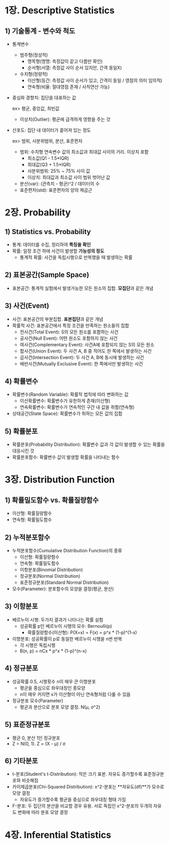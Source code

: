 # 1장. Descriptive Statistics

## 1) 기술통계 - 변수와 척도

- 통계변수

  - 범주형(정성적)
    - 명목형(명명: 측정값이 같고 다름만 확인)
    - 순서형(서열: 측정값 사이 순서 있지만, 간격 동일X)
  - 수치형(정량적)
    - 이산형(등간:  측정값 사이 순서가 있고, 간격이 동일 / 영점의 의미 임의적)
    - 연속형(비율: 절대영점 존재 / 사칙연산 가능)

- 중심화 경향치: 집단을 대표하는 값

  ex> 평균, 중앙값, 최빈값

  - 이상치(Outlier): 평균에 급격하게 영향을 주는 것

- 산포도: 집단 내 데이터가 흩어져 있는 정도

  ex> 범위, 사분위범위, 분산, 표준편차

  - 범위: 수치형 연속변수 값의 최소값과 최대값 사이의 거리. 이상치 포함
    - 최소값(Q1 - 1.5*IQR)
    - 최대값(Q3 + 1.5*IQR)
    - 사분위범위: 25% ~ 75% 사이 값
    - 이상치: 최대값과 최소값 사이 범위 벗어난 값
  - 분산(var): (관측치 - 평균)^2 / 데이터의 수
  - 표준편차(std): 표준편차의 양의 제곱근

# 2장. Probability

## 1) Statistics vs. Probability

- 통계: 데이터를 수집, 정리하여 **특징을 확인**
- 확률: 일정 조건 하에 사건이 발생할 **가능성의 정도**
  - 통계적 확률: 사건을 독립시행으로 반복했을 때 발생하는 확률

## 2) 표본공간(Sample Space)

- 표본공간: 통계적 실험에서 발생가능한 모든 원소의 집합. **모집단**과 같은 개념

## 3) 사건(Event)

- 사건: 표본공간의 부분집합. **표본집단**과 같은 개념
- 확률적 사건: 표본공간에서 특정 조건을 만족하는 원소들의 집합
  - 전사건(Total Event): S의 모든 원소를 포함하는 사건
  - 공사건(Null Event): 어떤 원소도 포함하지 않는 사건
  - 여사건(Complementary Event): 사건A에 포함되지 않는 S의 모든 원소
  - 합사건(Union Event): 두 사건 A, B 중 적어도 한 쪽에서 발생하는 사건
  - 곱사건(Intersection Event): 두 사건 A, B에 동시에 발생하는 사건
  - 배반사건(Mutually Exclusive Event): 한 쪽에서만 발생하는 사건

## 4) 확률변수

- 확률변수(Random Variable): 확률적 법칙에 따라 변화하는 값
  - 이산확률변수: 확률변수가 유한하게 존재(이산형)
  - 연속확률변수: 확률변수가 연속적인 구간 내 값을 취함(연속형)
- 상태공간(State Space): 확률변수가 취하는 모든 값의 집합

## 5) 확률분포

- 확률분포(Probability Distribution): 확률변수 값과 각 값이 발생할 수 있는 확률을 대응시킨 것
- 확률분포함수: 확률변수 값이 발생할 확률을 나타내는 함수



# 3장. Distribution Function

## 1) 확률밀도함수 vs. 확률질량함수

- 이산형: 확률질량함수
- 연속형: 확률밀도함수

## 2) 누적분포함수

- 누적분포함수(Cumulative Distribution Function)의 종류
  - 이산형: 확률질량함수
  - 연속형: 확률밀도함수
  - 이항분포(Binomial Distribution)
  - 정규분포(Normal Distribution)
  - 표준정규분포(Standard Normal Distribution)
- 모수(Parameter): 분포함수의 모양을 결정(평균, 분산)

## 3) 이항분포

- 베르누이 시행: 두가지 결과가 나타나는 확률 실험
  - 성공확률 p인 베르누이 시행의 모수: Bernoulli(p)
    - 확률질량함수(이산형): P(X=x) = F(x) = p^x * (1-p)^(1-x)
- 이항분포: 성공확률이 p로 동일한 베르누이 시행을 n번 반복
  - 각 시행은 독립시행
  - B(n, p) = nCx * p^x * (1-p)^(n-x)

## 4) 정규분포

- 성공확률 0.5, 시행횟수 n이 매우 큰 이항분포
  - 평균을 중심으로 좌우대칭인 종모양
  - n이 매우 커지면 x가 이산형이 아닌 연속형처럼 다룰 수 있음
- 정규분포 모수(Parameter)
  - 평균과 분산으로 분포 모양 결정. N(μ, σ^2)

## 5) 표준정규분포

- 평균 0, 분산 1인 정규분포
- Z = N(0, 1). Z = (X - μ) / σ

## 6) 기타분포

- t-분포(Student's t-Distribution): 작은 크기 표본. 자유도 증가할수록 표준정규분포와 비슷해짐
- 카이제곱분포(Chi-Squared Distribution): x^2-분포는 **자유도(df)**가 모수로 모양 결정
  - 자유도가 증가할수록 평균을 중심으로 좌우대칭 형태 가짐
- F-분포: 두 집단의 분산을 비교할 경우 유용. 서로 독립인 x^2-분포의 두개의 자유도 변화에 따라 분포 모양 결정

# 4장. Inferential Statistics

